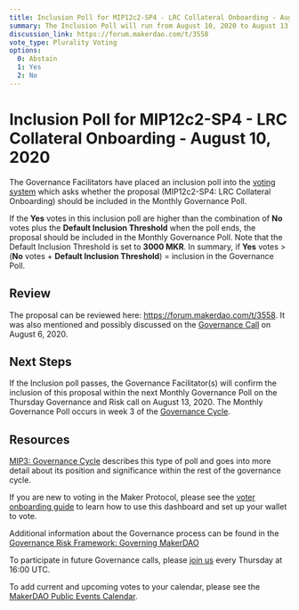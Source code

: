 ```yaml
---
title: Inclusion Poll for MIP12c2-SP4 - LRC Collateral Onboarding - August 10, 2020
summary: The Inclusion Poll will run from August 10, 2020 to August 13, 2020 and will determine whether the proposal at hand should proceed to next week's Governance Poll.
discussion_link: https://forum.makerdao.com/t/3558
vote_type: Plurality Voting
options:
  0: Abstain
  1: Yes
  2: No
---
```


# Inclusion Poll for MIP12c2-SP4 - LRC Collateral Onboarding - August 10, 2020

The Governance Facilitators have placed an inclusion poll into the [voting system](https://vote.makerdao.com/polling) which asks whether the proposal (MIP12c2-SP4: LRC Collateral Onboarding) should be included in the Monthly Governance Poll.

If the **Yes** votes in this inclusion poll are higher than the combination of **No** votes plus the **Default Inclusion Threshold** when the poll ends, the proposal should be included in the Monthly Governance Poll. Note that the Default Inclusion Threshold is set to **3000 MKR**. In summary, if **Yes** votes > (**No** votes + **Default Inclusion Threshold**) = inclusion in the Governance Poll.

## Review

The proposal can be reviewed here: https://forum.makerdao.com/t/3558. It was also mentioned and possibly discussed on the [Governance Call](https://forum.makerdao.com/t/3469) on August 6, 2020.

## Next Steps

If the Inclusion poll passes, the Governance Facilitator(s) will confirm the inclusion of this proposal within the next Monthly Governance Poll on the Thursday Governance and Risk call on August 13, 2020. The Monthly Governance Poll occurs in week 3 of the [Governance Cycle](https://github.com/makerdao/mips/blob/Accepted/MIP3/mip3.md).

## Resources

[MIP3: Governance Cycle](https://github.com/makerdao/mips/blob/Accepted/MIP3/mip3.md) describes this type of poll and goes into more detail about its position and significance within the rest of the governance cycle.

If you are new to voting in the Maker Protocol, please see the [voter onboarding guide](https://community-development.makerdao.com/onboarding/voter-onboarding) to learn how to use this dashboard and set up your wallet to vote.

Additional information about the Governance process can be found in the [Governance Risk Framework: Governing MakerDAO](https://community-development.makerdao.com/governance/governance-risk-framework)

To participate in future Governance calls, please [join us](https://community-development.makerdao.com/governance/governance-and-risk-meetings) every Thursday at 16:00 UTC.

To add current and upcoming votes to your calendar, please see the [MakerDAO Public Events Calendar](https://calendar.google.com/calendar/embed?src=makerdao.com_3efhm2ghipksegl009ktniomdk%40group.calendar.google.com&ctz=America%2FLos_Angeles).
